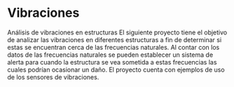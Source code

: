 # Vibraciones
Análisis de vibraciones en estructuras
El siguiente proyecto tiene el objetivo de analizar las vibraciones en diferentes estructuras a fin de 
determinar si estas se encuentran cerca de las frecuencias naturales.
Al contar con los datos de las frecuencias naturales se pueden establecer un sistema de alerta para cuando la estructura se vea sometida
a estas frecuencias las cuales podrían ocasionar un daño. 
El proyecto cuenta con ejemplos de uso de los sensores de vibraciones.

